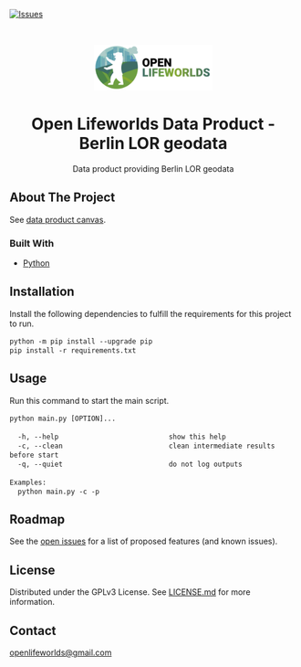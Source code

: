 [![Issues](https://img.shields.io/github/issues/open-lifeworlds/open-lifeworlds-data-product-berlin-lor-geodata)](https://github.com/open-lifeworlds/open-lifeworlds-data-product-berlin-lor-geodata/issues)

<br />
<p align="center">
  <a href="https://github.com/open-lifeworlds/open-lifeworlds-data-product-berlin-lor-geodata">
    <img src="logo_with_text.png" alt="Logo" height="80">
  </a>

  <h1 align="center">Open Lifeworlds Data Product - Berlin LOR geodata</h1>

  <p align="center">
    Data product providing Berlin LOR geodata</a> 
  </p>
</p>

## About The Project

See [data product canvas](docs/data-product-canvas.md).

### Built With

* [Python](https://www.python.org/)

## Installation

Install the following dependencies to fulfill the requirements for this project to run.

```shell script
python -m pip install --upgrade pip
pip install -r requirements.txt
```

## Usage

Run this command to start the main script.

```shell script
python main.py [OPTION]...

  -h, --help                           show this help
  -c, --clean                          clean intermediate results before start
  -q, --quiet                          do not log outputs

Examples:
  python main.py -c -p
```

## Roadmap

See the [open issues](https://github.com/open-lifeworlds/open-lifeworlds-data-product-berlin-lor-geodata/issues) for a list of proposed features (and
 known issues).

## License

Distributed under the GPLv3 License. See [LICENSE.md](./LICENSE.md) for more information.

## Contact

openlifeworlds@gmail.com
